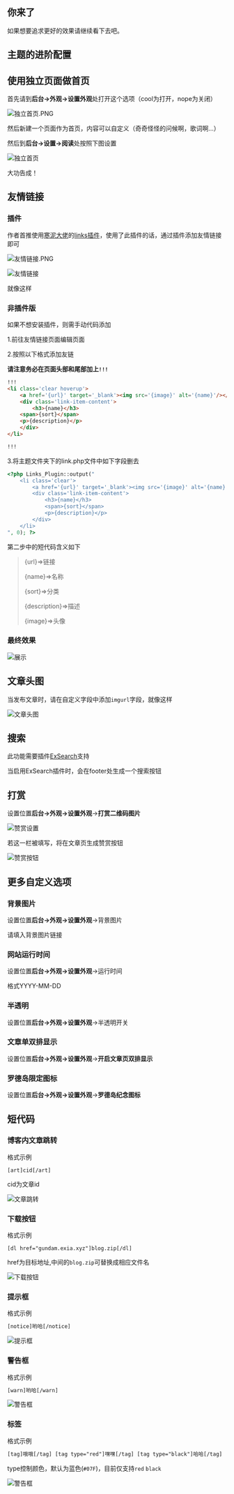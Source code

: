 ## 你来了

如果想要追求更好的效果请继续看下去吧。



## 主题的进阶配置



## 使用独立页面做首页

首先请到**后台->外观->设置外观**处打开这个选项（cool为打开，nope为关闭）

![独立首页.PNG](https://i.loli.net/2019/03/10/5c84c5afa15a3.png)

然后新建一个页面作为首页，内容可以自定义（奇奇怪怪的问候啊，歌词啊...）

然后到**后台->设置->阅读**处按照下图设置

![独立首页](https://i.loli.net/2019/02/07/5c5c46e2d17ce.png)

大功告成！

## 友情链接

### 插件

作者首推使用[寒泥大佬](http://www.imhan.com/archives/typecho-links/)的[links插件](http://www.imhan.com/archives/typecho-links/)，使用了此插件的话，通过插件添加友情链接即可

![友情链接.PNG](https://i.loli.net/2019/03/10/5c84c730167c2.png)

![友情链接](https://i.loli.net/2019/02/12/5c6249ce21214.png)

就像这样



### 非插件版

如果不想安装插件，则需手动代码添加

1.前往友情链接页面编辑页面

2.按照以下格式添加友链

**请注意务必在页面头部和尾部加上`!!!`**

```html
!!!
<li class='clear hoverup'>
    <a href='{url}' target='_blank'><img src='{image}' alt='{name}'/></a>
    <div class='link-item-content'>
        <h3>{name}</h3>
	<span>{sort}</span>
	<p>{description}</p>
    </div>
</li>

!!!
```

3.将主题文件夹下的link.php文件中如下字段删去

```php
<?php Links_Plugin::output("
    <li class='clear'>
        <a href='{url}' target='_blank'><img src='{image}' alt='{name}'/></a>
        <div class='link-item-content'>
            <h3>{name}</h3>
            <span>{sort}</span>
            <p>{description}</p>
        </div>
    </li>
", 0); ?>
```



第二步中的短代码含义如下

> {url}=>链接
>
> {name}=>名称
>
> {sort}=>分类
>
> {description}=>描述
>
> {image}=>头像

### 最终效果

![展示](https://i.loli.net/2019/02/12/5c624a187a2c7.png)

## 文章头图

当发布文章时，请在自定义字段中添加`imgurl`字段，就像这样

![文章头图](https://i.loli.net/2019/02/12/5c624d23716e0.png)



## 搜索

此功能需要插件[ExSearch](https://github.com/AlanDecode/Typecho-Plugin-ExSearch)支持

当启用ExSearch插件时，会在footer处生成一个搜索按钮



## 打赏

设置位置**后台->外观->设置外观**->**打赏二维码图片**

![赞赏设置](https://cdn.exia.xyz/img/G_theme_feed_option.png)

若这一栏被填写，将在文章页生成赞赏按钮

![赞赏按钮](https://cdn.exia.xyz/img/G_theme_btn_feed.png)

## 更多自定义选项

### 背景图片

设置位置**后台->外观->设置外观**->背景图片

请填入背景图片链接



### 网站运行时间

设置位置**后台->外观->设置外观**->运行时间

格式YYYY-MM-DD



### 半透明

设置位置**后台->外观->设置外观**->半透明开关



### 文章单双排显示

设置位置**后台->外观->设置外观**->**开启文章页双排显示**



### 罗德岛限定图标

设置位置**后台->外观->设置外观**->**罗德岛纪念图标**



## 短代码



### 博客内文章跳转

格式示例

```
[art]cid[/art]
```

cid为文章id

![文章跳转](https://cdn.exia.xyz/img/G_theme_art2art.png)



### 下载按钮

格式示例

```
[dl href="gundam.exia.xyz"]blog.zip[/dl]
```

href为目标地址,中间的`blog.zip`可替换成相应文件名

![下载按钮](https://cdn.exia.xyz/img/G_theme_btn_download.png)

### 提示框

格式示例

```html
[notice]哟哈[/notice]
```

![提示框](https://cdn.exia.xyz/img/G_themes_shortcode_notice.png)

### 警告框

格式示例

```html
[warn]哟哈[/warn]
```

![警告框](https://cdn.exia.xyz/img/G_themes_shortcode_warn.png)

### 标签

格式示例

```html
[tag]哦哦[/tag] [tag type="red"]嘿嘿[/tag] [tag type="black"]哈哈[/tag]
```

type控制颜色，默认为蓝色(`#07F`)，目前仅支持`red` `black`

![警告框](https://cdn.exia.xyz/img/G_themes_shortcode_tags.png)

